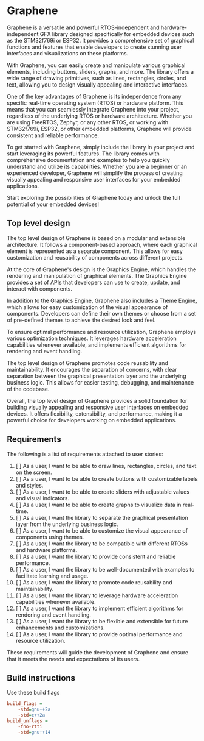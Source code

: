 # Graphene

Graphene is a versatile and powerful RTOS-independent and hardware-independent GFX library designed specifically for embedded devices such as the STM32f769i or ESP32. It provides a comprehensive set of graphical functions and features that enable developers to create stunning user interfaces and visualizations on these platforms.

With Graphene, you can easily create and manipulate various graphical elements, including buttons, sliders, graphs, and more. The library offers a wide range of drawing primitives, such as lines, rectangles, circles, and text, allowing you to design visually appealing and interactive interfaces.

One of the key advantages of Graphene is its independence from any specific real-time operating system (RTOS) or hardware platform. This means that you can seamlessly integrate Graphene into your project, regardless of the underlying RTOS or hardware architecture. Whether you are using FreeRTOS, Zephyr, or any other RTOS, or working with STM32f769i, ESP32, or other embedded platforms, Graphene will provide consistent and reliable performance.

To get started with Graphene, simply include the library in your project and start leveraging its powerful features. The library comes with comprehensive documentation and examples to help you quickly understand and utilize its capabilities. Whether you are a beginner or an experienced developer, Graphene will simplify the process of creating visually appealing and responsive user interfaces for your embedded applications.

Start exploring the possibilities of Graphene today and unlock the full potential of your embedded devices!

## Top level design

The top level design of Graphene is based on a modular and extensible architecture. It follows a component-based approach, where each graphical element is represented as a separate component. This allows for easy customization and reusability of components across different projects.

At the core of Graphene's design is the Graphics Engine, which handles the rendering and manipulation of graphical elements. The Graphics Engine provides a set of APIs that developers can use to create, update, and interact with components.

In addition to the Graphics Engine, Graphene also includes a Theme Engine, which allows for easy customization of the visual appearance of components. Developers can define their own themes or choose from a set of pre-defined themes to achieve the desired look and feel.

To ensure optimal performance and resource utilization, Graphene employs various optimization techniques. It leverages hardware acceleration capabilities whenever available, and implements efficient algorithms for rendering and event handling.

The top level design of Graphene promotes code reusability and maintainability. It encourages the separation of concerns, with clear separation between the graphical presentation layer and the underlying business logic. This allows for easier testing, debugging, and maintenance of the codebase.

Overall, the top level design of Graphene provides a solid foundation for building visually appealing and responsive user interfaces on embedded devices. It offers flexibility, extensibility, and performance, making it a powerful choice for developers working on embedded applications.

## Requirements

The following is a list of requirements attached to user stories:

 1. [ ] As a user, I want to be able to draw lines, rectangles, circles, and text on the screen.
 2. [ ] As a user, I want to be able to create buttons with customizable labels and styles.
 3. [ ] As a user, I want to be able to create sliders with adjustable values and visual indicators.
 4. [ ] As a user, I want to be able to create graphs to visualize data in real-time.
 5. [ ] As a user, I want the library to separate the graphical presentation layer from the underlying business logic.
 6. [ ] As a user, I want to be able to customize the visual appearance of components using themes.
 7. [ ] As a user, I want the library to be compatible with different RTOSs and hardware platforms.
 8. [ ] As a user, I want the library to provide consistent and reliable performance.
 9. [ ] As a user, I want the library to be well-documented with examples to facilitate learning and usage.
10. [ ] As a user, I want the library to promote code reusability and maintainability.
11. [ ] As a user, I want the library to leverage hardware acceleration capabilities whenever available.
12. [ ] As a user, I want the library to implement efficient algorithms for rendering and event handling.
13. [ ] As a user, I want the library to be flexible and extensible for future enhancements and customizations.
14. [ ] As a user, I want the library to provide optimal performance and resource utilization.

These requirements will guide the development of Graphene and ensure that it meets the needs and expectations of its users.


## Build instructions

Use these build flags

```ini
build_flags = 
	-std=gnu++2a
	-std=c++2a
build_unflags = 
	-fno-rtti
	-std=gnu++14
```